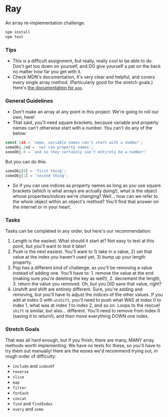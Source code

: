 # Ray

An array re-implementation challenge.

```bash
npm install
npm test
```

### Tips

* This is a difficult assignment, but really, really cool to be able to do. Don't get too down on yourself, and DO give yourself a pat on the back no matter how far you get with it.
* Check MDN's documentation, it's very clear and helpful, and covers every single array method. (Particularly good for the stretch goals.) Here's [the documentation for `pop`](https://developer.mozilla.org/en-US/docs/Web/JavaScript/Reference/Global_Objects/Array/push).

### General Guidelines

* Don't make an array at any point in this project. We're going to roll our own, here!
* That said, you'll need square brackets, because variable and property names can't otherwise start with a number. You can't do any of the below:

```javascript
const 1st = `nope, variable names can't start with a number`;
someObj.2nd = 'nor can property names';
someObj.0 = `and so they certainly can't entirely be a number!`
```

But you can do this:

```javascript
someObj[0] = 'first thing';
someObj[1] = 'second thing';
```

* So if you can use indices as property names as long as you use square brackets (which is what arrays are actually doing!), what is the object whose properties/indices we're changing? Well... how can we refer to the whole object within an object's method? You'll find that answer on the internet or in your heart. 


### Tasks

Tasks can be completed in any order, but here's our recommendation:

1. Length is the easiest. What should it start at? Not easy to test at this point, but you'll want to test it later!
2. Push is the next easiest. You'll want to 1) take in a value, 2) set that value at the index you haven't used yet, 3) bump up your length property.
3. Pop has a different kind of challenge, as you'll be removing a value instead of adding one. You'll have to: 1. remove the value at the end (making sure you're deleting the key as well!), 2. decrement the length, 3. return the value you removed. Oh, but you DID save that value, right?
4. Unshift and shift are entirely different. Sure, you're adding and removing, but you'll have to adjust the indices of the other values. If you add at index 0 with `unshift`, you'll need to push what WAS at index 0 to index 1, what was at index 1 to index 2, and so on. Loops to the rescue! `shift` is similar, but also... different. You'll need to remove from index 0 (saving it to return!), and then move everything DOWN one index.


### Stretch Goals

That was all hard enough, but if you finish, there are many, MANY array methods worth implementing. We have no tests for these, so you'll have to try them out manually! Here are the eones we'd recommend trying out, in rough order of difficulty:

* `include` and `indexOf`
* `reverse`
* `slice`
* `map`
* `filter`
* `forEach`
* `concat`
* `find` and `findIndex`
* `every` and `some`
